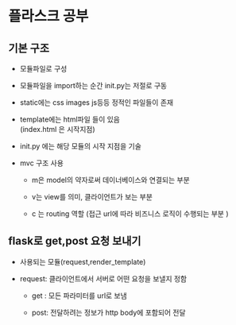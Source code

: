 # 플라스크 공부

## 기본 구조

 - 모듈파일로 구성 

 - 모듈파일을 import하는 순간 init.py는 저절로 구동 

 - static에는 css images js등등 정적인 파일들이 존재

 - template에는 html파일 들이 있음   
   (index.html 은 시작지점) 
 
 - init.py 에는 해당 모듈의 시작 지점을 기술  


- mvc 구조 사용 

  + m은 model의 약자로써 데이너베이스와 연결되는 부분
  
  + v는 view를 의미, 클라이언트가 보는 부분 
  
  + c 는 routing 역할 (접근 url에 따라 비즈니스 로직이 수행되는 부분 )
  
## flask로 get,post 요청 보내기 

 - 사용되는 모듈(request,render_template)

 - request: 클라이언트에서 서버로 어떤 요청을 보낼지 정함
 
   + get : 모든 파라미터를 url로 보냄
   
   + post: 전달하려는 정보가 http body에 포함되어 전달 
 

 



